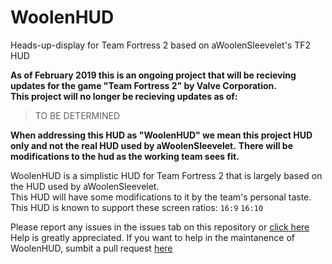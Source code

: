 # WoolenHUD
Heads-up-display for Team Fortress 2 based on aWoolenSleevelet's TF2 HUD

**As of February 2019 this is an ongoing project that will be recieving updates for the game "Team Fortress 2" by Valve Corporation.**</br>
**This project will no longer be recieving updates as of:**

> TO BE DETERMINED

**When addressing this HUD as "WoolenHUD" we mean this project HUD only and not the real HUD used by aWoolenSleevelet.**
**There will be modifications to the hud as the working team sees fit.**

WoolenHUD is a simplistic HUD for Team Fortress 2 that is largely based on the HUD used by aWoolenSleevelet.</br>
This HUD will have some modifications to it by the team's personal taste.</br>
This HUD is known to support these screen ratios: `16:9` `16:10`</br>

Please report any issues in the issues tab on this repository or [click here](https://github.com/DankZone/WoolenHUD/issues)
Help is greatly appreciated. If you want to help in the maintanence of WoolenHUD, sumbit a pull request [here](https://github.com/DankZone/WoolenHUD/pulls)
